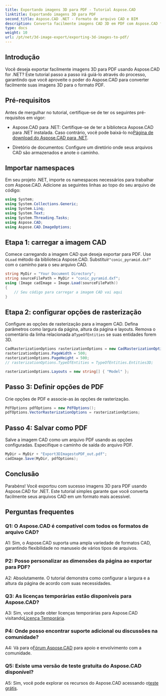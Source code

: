 ```yaml
---
title: Exportando imagens 3D para PDF - Tutorial Aspose.CAD
linktitle: Exportando imagens 3D para PDF
second_title: Aspose.CAD .NET - Formato de arquivo CAD e BIM
description: Converta facilmente imagens CAD 3D em PDF com Aspose.CAD for .NET. Siga nosso tutorial passo a passo para exportar PDF sem problemas.
type: docs
weight: 10
url: /pt/net/3d-image-export/exporting-3d-images-to-pdf/
---
```

## Introdução

Você deseja exportar facilmente imagens 3D para PDF usando Aspose.CAD for .NET? Este tutorial passo a passo irá guiá-lo através do processo, garantindo que você aproveite o poder do Aspose.CAD para converter facilmente suas imagens 3D para o formato PDF.

## Pré-requisitos

Antes de mergulhar no tutorial, certifique-se de ter os seguintes pré-requisitos em vigor:

-  Aspose.CAD para .NET: Certifique-se de ter a biblioteca Aspose.CAD para .NET instalada. Caso contrário, você pode baixá-lo no[Página de download do Aspose.CAD para .NET](https://releases.aspose.com/cad/net/).

- Diretório de documentos: Configure um diretório onde seus arquivos CAD são armazenados e anote o caminho.

## Importar namespaces

Em seu projeto .NET, importe os namespaces necessários para trabalhar com Aspose.CAD. Adicione as seguintes linhas ao topo do seu arquivo de código:

```csharp
using System;
using System.Collections.Generic;
using System.Linq;
using System.Text;
using System.Threading.Tasks;
using Aspose.CAD;
using Aspose.CAD.ImageOptions;
```

## Etapa 1: carregar a imagem CAD

 Comece carregando a imagem CAD que deseja exportar para PDF. Use o`Load` método da biblioteca Aspose.CAD. Substituir`"conic_pyramid.dxf"` com o caminho para o seu arquivo CAD.

```csharp
string MyDir = "Your Document Directory";
string sourceFilePath = MyDir + "conic_pyramid.dxf";
using (Image cadImage = Image.Load(sourceFilePath))
{
    // Seu código para carregar a imagem CAD vai aqui
}
```

## Etapa 2: configurar opções de rasterização

 Configure as opções de rasterização para a imagem CAD. Defina parâmetros como largura da página, altura da página e layouts. Remova o comentário da linha relacionada a`TypeOfEntities` se suas entidades forem 3D.

```csharp
CadRasterizationOptions rasterizationOptions = new CadRasterizationOptions();
rasterizationOptions.PageWidth = 500;
rasterizationOptions.PageHeight = 500;
// rasterizationOptions.TypeOfEntities = TypeOfEntities.Entities3D;

rasterizationOptions.Layouts = new string[] { "Model" };
```

## Passo 3: Definir opções de PDF

Crie opções de PDF e associe-as às opções de rasterização.

```csharp
PdfOptions pdfOptions = new PdfOptions();
pdfOptions.VectorRasterizationOptions = rasterizationOptions;
```

## Passo 4: Salvar como PDF

Salve a imagem CAD como um arquivo PDF usando as opções configuradas. Especifique o caminho de saída do arquivo PDF.

```csharp
MyDir = MyDir + "Export3DImagestoPDF_out.pdf";
cadImage.Save(MyDir, pdfOptions);
```

## Conclusão

Parabéns! Você exportou com sucesso imagens 3D para PDF usando Aspose.CAD for .NET. Este tutorial simples garante que você converta facilmente seus arquivos CAD em um formato mais acessível.

## Perguntas frequentes

### Q1: O Aspose.CAD é compatível com todos os formatos de arquivo CAD?

A1: Sim, o Aspose.CAD suporta uma ampla variedade de formatos CAD, garantindo flexibilidade no manuseio de vários tipos de arquivos.

### P2: Posso personalizar as dimensões da página ao exportar para PDF?

A2: Absolutamente. O tutorial demonstra como configurar a largura e a altura da página de acordo com suas necessidades.

### Q3: As licenças temporárias estão disponíveis para Aspose.CAD?

 A3: Sim, você pode obter licenças temporárias para Aspose.CAD visitando[Licença Temporária](https://purchase.aspose.com/temporary-license/).

### P4: Onde posso encontrar suporte adicional ou discussões na comunidade?

 A4: Vá para o[Fórum Aspose.CAD](https://forum.aspose.com/c/cad/19) para apoio e envolvimento com a comunidade.

### Q5: Existe uma versão de teste gratuita do Aspose.CAD disponível?

 A5: Sim, você pode explorar os recursos do Aspose.CAD acessando o[teste grátis](https://releases.aspose.com/).